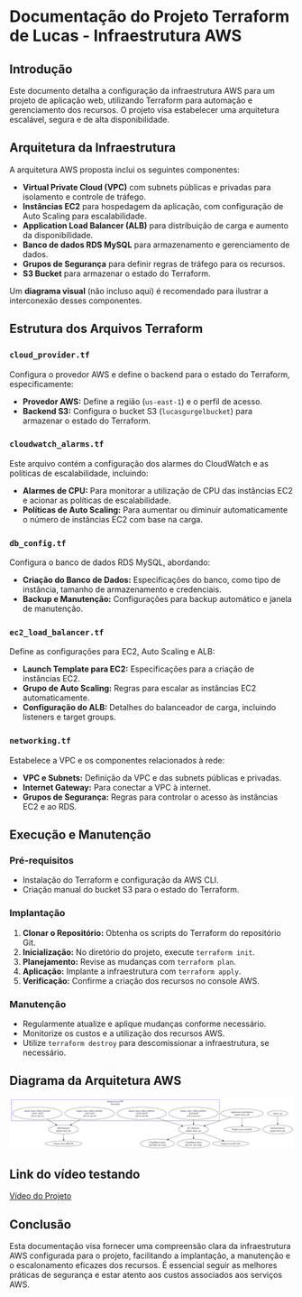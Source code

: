 # Documentação do Projeto Terraform de Lucas - Infraestrutura AWS

## Introdução

Este documento detalha a configuração da infraestrutura AWS para um projeto de aplicação web, utilizando Terraform para automação e gerenciamento dos recursos. O projeto visa estabelecer uma arquitetura escalável, segura e de alta disponibilidade.

## Arquitetura da Infraestrutura

A arquitetura AWS proposta inclui os seguintes componentes:

- **Virtual Private Cloud (VPC)** com subnets públicas e privadas para isolamento e controle de tráfego.
- **Instâncias EC2** para hospedagem da aplicação, com configuração de Auto Scaling para escalabilidade.
- **Application Load Balancer (ALB)** para distribuição de carga e aumento da disponibilidade.
- **Banco de dados RDS MySQL** para armazenamento e gerenciamento de dados.
- **Grupos de Segurança** para definir regras de tráfego para os recursos.
- **S3 Bucket** para armazenar o estado do Terraform.

Um **diagrama visual** (não incluso aqui) é recomendado para ilustrar a interconexão desses componentes.

## Estrutura dos Arquivos Terraform

### `cloud_provider.tf`

Configura o provedor AWS e define o backend para o estado do Terraform, especificamente:

- **Provedor AWS:** Define a região (`us-east-1`) e o perfil de acesso.
- **Backend S3:** Configura o bucket S3 (`lucasgurgelbucket`) para armazenar o estado do Terraform.

### `cloudwatch_alarms.tf`

Este arquivo contém a configuração dos alarmes do CloudWatch e as políticas de escalabilidade, incluindo:

- **Alarmes de CPU:** Para monitorar a utilização de CPU das instâncias EC2 e acionar as políticas de escalabilidade.
- **Políticas de Auto Scaling:** Para aumentar ou diminuir automaticamente o número de instâncias EC2 com base na carga.

### `db_config.tf`

Configura o banco de dados RDS MySQL, abordando:

- **Criação do Banco de Dados:** Especificações do banco, como tipo de instância, tamanho de armazenamento e credenciais.
- **Backup e Manutenção:** Configurações para backup automático e janela de manutenção.

### `ec2_load_balancer.tf`

Define as configurações para EC2, Auto Scaling e ALB:

- **Launch Template para EC2:** Especificações para a criação de instâncias EC2.
- **Grupo de Auto Scaling:** Regras para escalar as instâncias EC2 automaticamente.
- **Configuração do ALB:** Detalhes do balanceador de carga, incluindo listeners e target groups.

### `networking.tf`

Estabelece a VPC e os componentes relacionados à rede:

- **VPC e Subnets:** Definição da VPC e das subnets públicas e privadas.
- **Internet Gateway:** Para conectar a VPC à internet.
- **Grupos de Segurança:** Regras para controlar o acesso às instâncias EC2 e ao RDS.

## Execução e Manutenção

### Pré-requisitos

- Instalação do Terraform e configuração da AWS CLI.
- Criação manual do bucket S3 para o estado do Terraform.

### Implantação

1. **Clonar o Repositório:** Obtenha os scripts do Terraform do repositório Git.
2. **Inicialização:** No diretório do projeto, execute `terraform init`.
3. **Planejamento:** Revise as mudanças com `terraform plan`.
4. **Aplicação:** Implante a infraestrutura com `terraform apply`.
5. **Verificação:** Confirme a criação dos recursos no console AWS.

### Manutenção

- Regularmente atualize e aplique mudanças conforme necessário.
- Monitorize os custos e a utilização dos recursos AWS.
- Utilize `terraform destroy` para descomissionar a infraestrutura, se necessário.

## Diagrama da Arquitetura AWS

![Diagrama da Arquitetura AWS](diagrama-projeto.png)

## Link do vídeo testando

[Vídeo do Projeto](https://youtu.be/ZfS7Z--QY5s)

## Conclusão

Esta documentação visa fornecer uma compreensão clara da infraestrutura AWS configurada para o projeto, facilitando a implantação, a manutenção e o escalonamento eficazes dos recursos. É essencial seguir as melhores práticas de segurança e estar atento aos custos associados aos serviços AWS.

